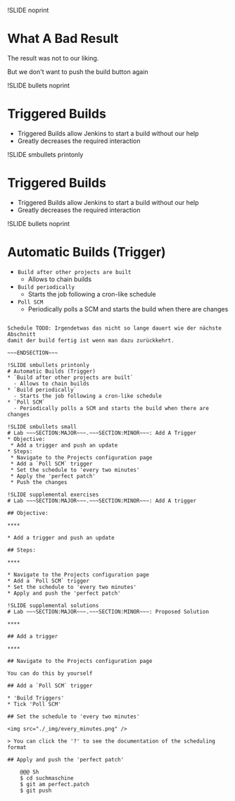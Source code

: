 !SLIDE noprint
# What A Bad Result
The result was not to our liking.

But we don't want to push the build button again

!SLIDE bullets noprint
# Triggered Builds
* Triggered Builds allow Jenkins to start a build without our help
* Greatly decreases the required interaction

!SLIDE smbullets printonly
# Triggered Builds
* Triggered Builds allow Jenkins to start a build without our help
* Greatly decreases the required interaction

!SLIDE bullets noprint
# Automatic Builds (Trigger)
* `Build after other projects are built`
  - Allows to chain builds
* `Build periodically`
  - Starts the job following a cron-like schedule
* `Poll SCM`
  - Periodically polls a SCM and starts the build when there are changes

~~~SECTION:notes~~~

Schedule TODO: Irgendetwas das nicht so lange dauert wie der nächste Abschnitt
damit der build fertig ist wenn man dazu zurückkehrt.

~~~ENDSECTION~~~

!SLIDE smbullets printonly
# Automatic Builds (Trigger)
* `Build after other projects are built`
  - Allows to chain builds
* `Build periodically`
  - Starts the job following a cron-like schedule
* `Poll SCM`
  - Periodically polls a SCM and starts the build when there are changes

!SLIDE smbullets small
# Lab ~~~SECTION:MAJOR~~~.~~~SECTION:MINOR~~~: Add A Trigger
* Objective:
 * Add a trigger and push an update
* Steps:
 * Navigate to the Projects configuration page
 * Add a `Poll SCM` trigger
 * Set the schedule to 'every two minutes'
 * Apply the 'perfect patch'
 * Push the changes

!SLIDE supplemental exercises
# Lab ~~~SECTION:MAJOR~~~.~~~SECTION:MINOR~~~: Add A trigger

## Objective:

****

* Add a trigger and push an update

## Steps:

****

* Navigate to the Projects configuration page
* Add a `Poll SCM` trigger
* Set the schedule to 'every two minutes'
* Apply and push the 'perfect patch'

!SLIDE supplemental solutions
# Lab ~~~SECTION:MAJOR~~~.~~~SECTION:MINOR~~~: Proposed Solution

****

## Add a trigger

****

## Navigate to the Projects configuration page

You can do this by yourself

## Add a `Poll SCM` trigger

* 'Build Triggers'
* Tick 'Poll SCM'

## Set the schedule to 'every two minutes'

<img src="./_img/every_minutes.png" />

> You can click the '?' to see the documentation of the scheduling format

## Apply and push the 'perfect patch'

    @@@ Sh
	$ cd suchmaschine
	$ git am perfect.patch
	$ git push

